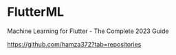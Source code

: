 # FlutterML
Machine Learning for Flutter - The Complete 2023 Guide

https://github.com/hamza372?tab=repositories

